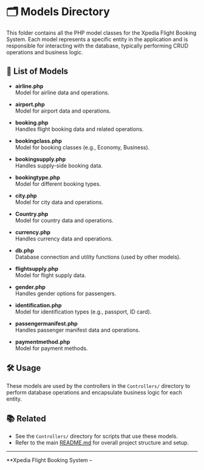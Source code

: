 # 🗂️ Models Directory

This folder contains all the PHP model classes for the Xpedia Flight Booking System. Each model represents a specific entity in the application and is responsible for interacting with the database, typically performing CRUD operations and business logic.

## 📄 List of Models

- **airline.php**  
  Model for airline data and operations.

- **airport.php**  
  Model for airport data and operations.

- **booking.php**  
  Handles flight booking data and related operations.

- **bookingclass.php**  
  Model for booking classes (e.g., Economy, Business).

- **bookingsupply.php**  
  Handles supply-side booking data.

- **bookingtype.php**  
  Model for different booking types.

- **city.php**  
  Model for city data and operations.

- **Country.php**  
  Model for country data and operations.

- **currency.php**  
  Handles currency data and operations.

- **db.php**  
  Database connection and utility functions (used by other models).

- **flightsupply.php**  
  Model for flight supply data.

- **gender.php**  
  Handles gender options for passengers.

- **identification.php**  
  Model for identification types (e.g., passport, ID card).

- **passengermanifest.php**  
  Handles passenger manifest data and operations.

- **paymentmethod.php**  
  Model for payment methods.

## 🛠️ Usage

These models are used by the controllers in the `Controllers/` directory to perform database operations and encapsulate business logic for each entity.

## 📚 Related

- See the `Controllers/` directory for scripts that use these models.
- Refer to the main [README.md](../README.md) for overall project structure and setup.

---

**Xpedia Flight Booking System –